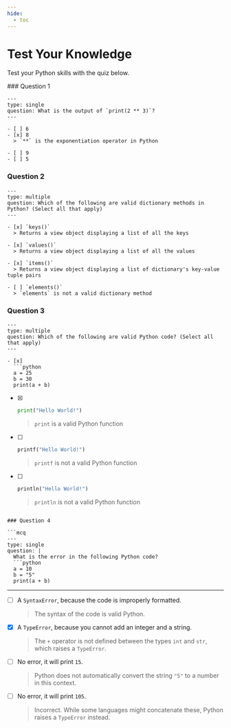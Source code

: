 ```yaml
---
hide:
  - toc
---
```


# Test Your Knowledge

Test your Python skills with the quiz below.

### Question 1

```mcq
---
type: single
question: What is the output of `print(2 ** 3)`?
---

- [ ] 6
- [x] 8 
  > `**` is the exponentiation operator in Python

- [ ] 9
- [ ] 5
```

### Question 2

```mcq
---
type: multiple
question: Which of the following are valid dictionary methods in Python? (Select all that apply)
---

- [x] `keys()` 
  > Returns a view object displaying a list of all the keys

- [x] `values()` 
  > Returns a view object displaying a list of all the values

- [x] `items()` 
  > Returns a view object displaying a list of dictionary's key-value tuple pairs

- [ ] `elements()` 
  > `elements` is not a valid dictionary method
```

### Question 3

```mcq
---
type: multiple
question: Which of the following are valid Python code? (Select all that apply)
--- 

- [x] 
  ```python
  a = 25
  b = 30
  print(a + b)
  ```

- [x] 
  ```python
  print("Hello World!")

  ```
  > `print` is a valid Python function

- [ ] 
  ```python
  printf("Hello World!")
  ```
  > `printf` is not a valid Python function

- [ ] 
  ```python
  println("Hello World!")
  ```
  > `println` is not a valid Python function
```

### Question 4

```mcq
---
type: single
question: |
  What is the error in the following Python code?
  ```python
  a = 10
  b = "5"
  print(a + b)
  ```
---

- [ ] A `SyntaxError`, because the code is improperly formatted.
  > The syntax of the code is valid Python.

- [x] A `TypeError`, because you cannot add an integer and a string.
  > The `+` operator is not defined between the types `int` and `str`, which raises a `TypeError`.

- [ ] No error, it will print `15`.
  > Python does not automatically convert the string `"5"` to a number in this context.

- [ ] No error, it will print `105`.
  > Incorrect. While some languages might concatenate these, Python raises a `TypeError` instead.
```